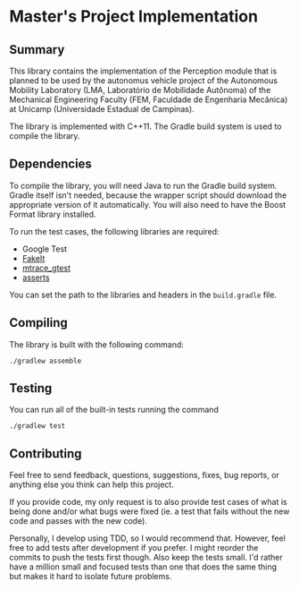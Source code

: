 # Master's Project Implementation #

## Summary

This library contains the implementation of the Perception module that
is planned to be used by the autonomus vehicle project of the Autonomous
Mobility Laboratory (LMA, Laboratório de Mobilidade Autônoma) of the
Mechanical Engineering Faculty (FEM, Faculdade de Engenharia Mecânica)
at Unicamp (Universidade Estadual de Campinas).

The library is implemented with C++11. The Gradle build system is used
to compile the library.

## Dependencies

To compile the library, you will need Java to run the Gradle build
system. Gradle itself isn't needed, because the wrapper script should
download the appropriate version of it automatically.  You will also
need to have the Boost Format library installed.

To run the test cases, the following libraries are required:

- Google Test
- [FakeIt](https://github.com/eranpeer/FakeIt)
- [mtrace_gtest](https://bitbucket.org/jvff/mtrace_gtest)
- [asserts](https://bitbucket.org/jvff/asserts)

You can set the path to the libraries and headers in the `build.gradle`
file.

## Compiling

The library is built with the following command:

    ./gradlew assemble

## Testing

You can run all of the built-in tests running the command

    ./gradlew test

## Contributing

Feel free to send feedback, questions, suggestions, fixes, bug reports,
or anything else you think can help this project.

If you provide code, my only request is to also provide test cases of
what is being done and/or what bugs were fixed (ie. a test that fails
without the new code and passes with the new code).

Personally, I develop using TDD, so I would recommend that. However,
feel free to add tests after development if you prefer. I might reorder
the commits to push the tests first though. Also keep the tests small.
I'd rather have a million small and focused tests than one that does the
same thing but makes it hard to isolate future problems.
